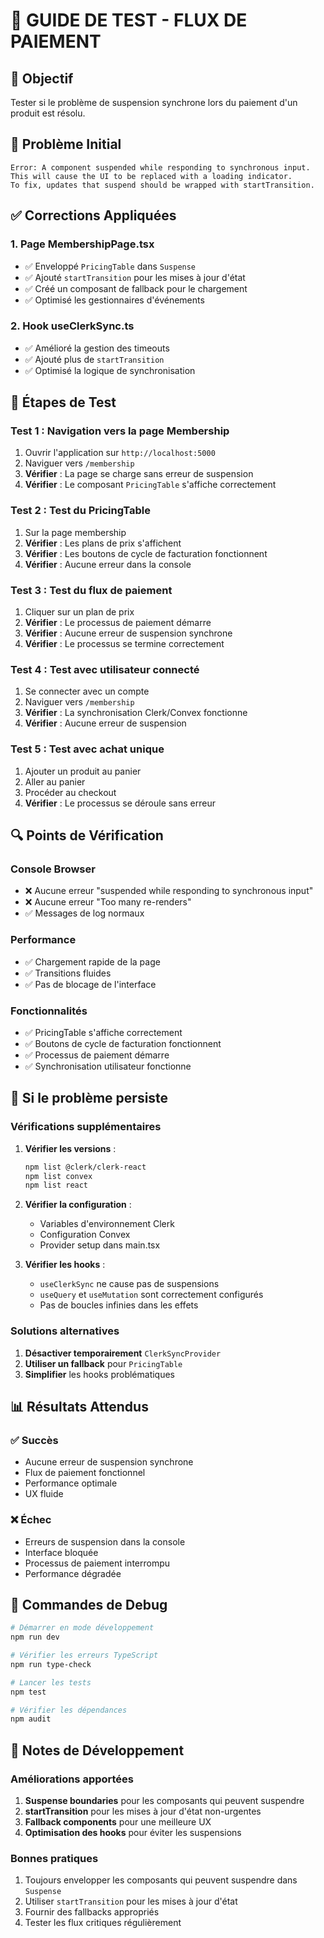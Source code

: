 # 🧪 GUIDE DE TEST - FLUX DE PAIEMENT

## 🎯 Objectif

Tester si le problème de suspension synchrone lors du paiement d'un produit est résolu.

## 🚨 Problème Initial

```
Error: A component suspended while responding to synchronous input.
This will cause the UI to be replaced with a loading indicator.
To fix, updates that suspend should be wrapped with startTransition.
```

## ✅ Corrections Appliquées

### 1. **Page MembershipPage.tsx**

- ✅ Enveloppé `PricingTable` dans `Suspense`
- ✅ Ajouté `startTransition` pour les mises à jour d'état
- ✅ Créé un composant de fallback pour le chargement
- ✅ Optimisé les gestionnaires d'événements

### 2. **Hook useClerkSync.ts**

- ✅ Amélioré la gestion des timeouts
- ✅ Ajouté plus de `startTransition`
- ✅ Optimisé la logique de synchronisation

## 🧪 Étapes de Test

### Test 1 : Navigation vers la page Membership

1. Ouvrir l'application sur `http://localhost:5000`
2. Naviguer vers `/membership`
3. **Vérifier** : La page se charge sans erreur de suspension
4. **Vérifier** : Le composant `PricingTable` s'affiche correctement

### Test 2 : Test du PricingTable

1. Sur la page membership
2. **Vérifier** : Les plans de prix s'affichent
3. **Vérifier** : Les boutons de cycle de facturation fonctionnent
4. **Vérifier** : Aucune erreur dans la console

### Test 3 : Test du flux de paiement

1. Cliquer sur un plan de prix
2. **Vérifier** : Le processus de paiement démarre
3. **Vérifier** : Aucune erreur de suspension synchrone
4. **Vérifier** : Le processus se termine correctement

### Test 4 : Test avec utilisateur connecté

1. Se connecter avec un compte
2. Naviguer vers `/membership`
3. **Vérifier** : La synchronisation Clerk/Convex fonctionne
4. **Vérifier** : Aucune erreur de suspension

### Test 5 : Test avec achat unique

1. Ajouter un produit au panier
2. Aller au panier
3. Procéder au checkout
4. **Vérifier** : Le processus se déroule sans erreur

## 🔍 Points de Vérification

### Console Browser

- ❌ Aucune erreur "suspended while responding to synchronous input"
- ❌ Aucune erreur "Too many re-renders"
- ✅ Messages de log normaux

### Performance

- ✅ Chargement rapide de la page
- ✅ Transitions fluides
- ✅ Pas de blocage de l'interface

### Fonctionnalités

- ✅ PricingTable s'affiche correctement
- ✅ Boutons de cycle de facturation fonctionnent
- ✅ Processus de paiement démarre
- ✅ Synchronisation utilisateur fonctionne

## 🐛 Si le problème persiste

### Vérifications supplémentaires

1. **Vérifier les versions** :

   ```bash
   npm list @clerk/clerk-react
   npm list convex
   npm list react
   ```

2. **Vérifier la configuration** :

   - Variables d'environnement Clerk
   - Configuration Convex
   - Provider setup dans main.tsx

3. **Vérifier les hooks** :
   - `useClerkSync` ne cause pas de suspensions
   - `useQuery` et `useMutation` sont correctement configurés
   - Pas de boucles infinies dans les effets

### Solutions alternatives

1. **Désactiver temporairement** `ClerkSyncProvider`
2. **Utiliser un fallback** pour `PricingTable`
3. **Simplifier** les hooks problématiques

## 📊 Résultats Attendus

### ✅ Succès

- Aucune erreur de suspension synchrone
- Flux de paiement fonctionnel
- Performance optimale
- UX fluide

### ❌ Échec

- Erreurs de suspension dans la console
- Interface bloquée
- Processus de paiement interrompu
- Performance dégradée

## 🔧 Commandes de Debug

```bash
# Démarrer en mode développement
npm run dev

# Vérifier les erreurs TypeScript
npm run type-check

# Lancer les tests
npm test

# Vérifier les dépendances
npm audit
```

## 📝 Notes de Développement

### Améliorations apportées

1. **Suspense boundaries** pour les composants qui peuvent suspendre
2. **startTransition** pour les mises à jour d'état non-urgentes
3. **Fallback components** pour une meilleure UX
4. **Optimisation des hooks** pour éviter les suspensions

### Bonnes pratiques

1. Toujours envelopper les composants qui peuvent suspendre dans `Suspense`
2. Utiliser `startTransition` pour les mises à jour d'état
3. Fournir des fallbacks appropriés
4. Tester les flux critiques régulièrement
